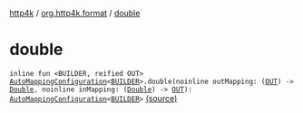 [http4k](../index.md) / [org.http4k.format](index.md) / [double](./double.md)

# double

`inline fun <BUILDER, reified OUT> `[`AutoMappingConfiguration`](-auto-mapping-configuration/index.md)`<`[`BUILDER`](double.md#BUILDER)`>.double(noinline outMapping: (`[`OUT`](double.md#OUT)`) -> `[`Double`](https://kotlinlang.org/api/latest/jvm/stdlib/kotlin/-double/index.html)`, noinline inMapping: (`[`Double`](https://kotlinlang.org/api/latest/jvm/stdlib/kotlin/-double/index.html)`) -> `[`OUT`](double.md#OUT)`): `[`AutoMappingConfiguration`](-auto-mapping-configuration/index.md)`<`[`BUILDER`](double.md#BUILDER)`>` [(source)](https://github.com/http4k/http4k/blob/master/http4k-core/src/main/kotlin/org/http4k/format/AutoMappingConfiguration.kt#L79)